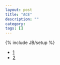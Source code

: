 ```yaml
---
layout: post
title: "ACE"
description: ""
category: 
tags: []
---
```

{% include JB/setup %}

* [1](http://docs.huihoo.com/ace_tao/)
* [2](http://docs.huihoo.com/ace_tao/ACE-2002-12/)
